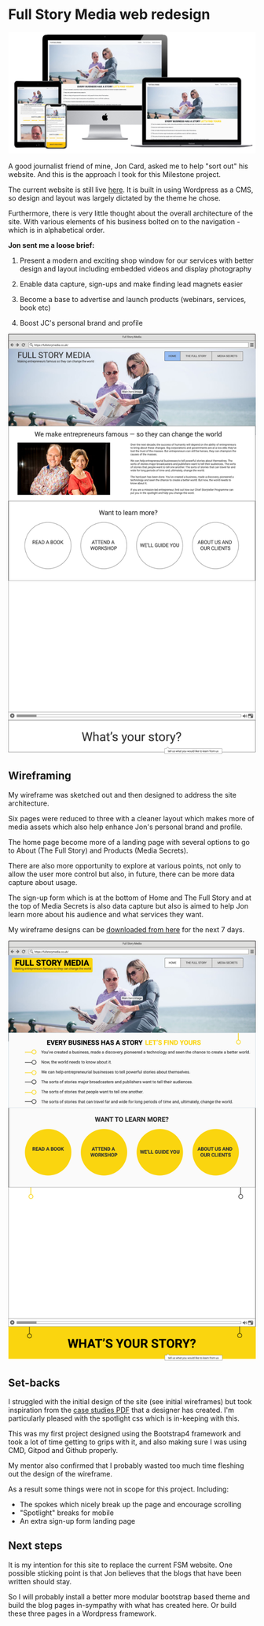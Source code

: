 # Full Story Media web redesign 

![Multi Mock-up](images/readmeassets/FSMredesign.jpg)

A good journalist friend of mine, Jon Card, asked me to help "sort out" his website. And this is the approach I took for this Milestone project.

The current website is still live [here](https://fullstorymedia.co.uk/). It is built in using Wordpress as a CMS, so design and layout was largely dictated by the theme he chose.

Furthermore, there is very little thought about the overall architecture of the site. With various elements of his business bolted on to the navigation - which is in alphabetical order. 

**Jon sent me a loose brief:**

1. Present a modern and exciting shop window for our services with better design and layout including embedded videos and display photography

2. Enable data capture, sign-ups and make finding lead magnets easier

3. Become a base to advertise and launch products (webinars, services, book etc)

4. Boost JC's personal brand and profile

![Initial wireframe](images/readmeassets/Wireframe-exampleHome.png)

## Wireframing

My wireframe was sketched out and then designed to address the site architecture. 

Six pages were reduced to three with a cleaner layout which makes more of media assets which also help enhance Jon's personal brand and profile. 

The home page become more of a landing page with several options to go to About (The Full Story) and Products (Media Secrets).

There are also more opportunity to explore at various points, not only to allow the user more control but also, in future, there can be more data capture about usage. 

The sign-up form which is at the bottom of Home and The Full Story and at the top of Media Secrets is also data capture but also is aimed to help Jon learn more about his audience and what services they want. 

My wireframe designs can be [downloaded from here](https://www.dropbox.com/t/8jiDT62lFdhVZFFg) for the next 7 days. 

![Finalised overworked wireframe](images/readmeassets/Wireframe-Homev4.png)

## Set-backs 

I struggled with the initial design of the site (see initial wireframes) but took inspiration from the [case studies PDF](https://fullstorymedia.co.uk/wp-content/uploads/2020/04/Chief-Storytellers-2020.pdf) that a designer has created. I'm particularly pleased with the spotlight css which is in-keeping with this.

This was my first project designed using the Bootstrap4 framework and took a lot of time getting to grips with it, and also making sure I was using CMD, Gitpod and Github properly.

My mentor also confirmed that I probably wasted too much time fleshing out the design of the wireframe. 

As a result some things were not in scope for this project. Including:

 - The spokes which nicely break up the page and encourage scrolling
 - "Spotlight" breaks for mobile
 - An extra sign-up form landing page

## Next steps

It is my intention for this site to replace the current FSM website. One possible sticking point is that Jon believes that the blogs that have been written should stay. 

So I will probably install a better more modular bootstrap based theme and build the blog pages in-sympathy with what has created here. Or build these three pages in a Wordpress framework. 
